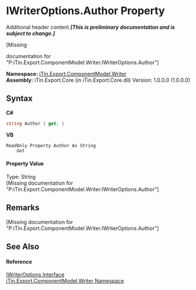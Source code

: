 # IWriterOptions.Author Property 
Additional header content _**\[This is preliminary documentation and is subject to change.\]**_

\[Missing <summary> documentation for "P:iTin.Export.ComponentModel.Writer.IWriterOptions.Author"\]

**Namespace:**&nbsp;<a href="37973b78-6b66-1218-9d7d-14680ab2aeda">iTin.Export.ComponentModel.Writer</a><br />**Assembly:**&nbsp;iTin.Export.Core (in iTin.Export.Core.dll) Version: 1.0.0.0 (1.0.0.0)

## Syntax

**C#**<br />
``` C#
string Author { get; }
```

**VB**<br />
``` VB
ReadOnly Property Author As String
	Get
```


#### Property Value
Type: String<br />\[Missing <value> documentation for "P:iTin.Export.ComponentModel.Writer.IWriterOptions.Author"\]

## Remarks
\[Missing <remarks> documentation for "P:iTin.Export.ComponentModel.Writer.IWriterOptions.Author"\]

## See Also


#### Reference
<a href="7dc19c86-bbb3-e4b8-ec21-c39d72810221">IWriterOptions Interface</a><br /><a href="37973b78-6b66-1218-9d7d-14680ab2aeda">iTin.Export.ComponentModel.Writer Namespace</a><br />